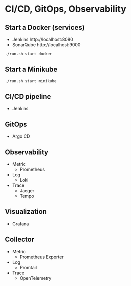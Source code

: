 # CI/CD, GitOps, Observability

## Start a Docker (services)
- Jenkins http://localhost:8080
- SonarQube http://localhost:9000
``` bash
./run.sh start docker
```

## Start a Minikube
``` bash
./run.sh start minikube
```

## CI/CD pipeline
- Jenkins

## GitOps
- Argo CD

## Observability
- Metric
    - Prometheus
- Log
    - Loki
- Trace
    - Jaeger
    - Tempo
 
## Visualization
- Grafana

## Collector
- Metric
    - Prometheus Exporter
- Log
    - Promtail
- Trace
    - OpenTelemetry
